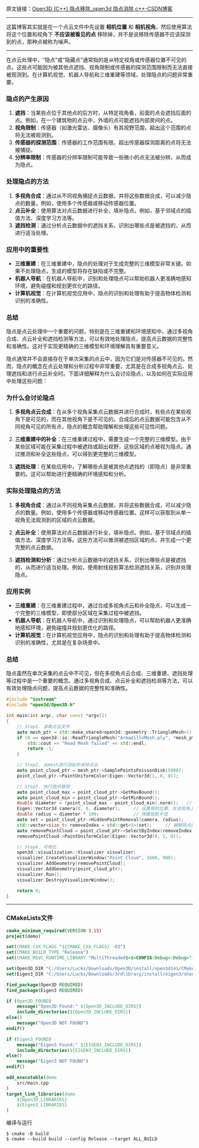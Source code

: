 原文链接：[Open3D (C++) 隐点移除_open3d 隐点消除 c++-CSDN博客](https://blog.csdn.net/qq_36686437/article/details/125796231)

----

这篇博客其实就是在一个点云文件中先设置 **相机位置** 和 **相机视角**，然后使用算法将这个位置和视角下 **不应该被看见的点** 移除掉，并不是说移除传感器不应该探测到的点，那种点被称为噪声。

----

在点云处理中，“隐点”或“隐藏点”通常指的是从特定视角或传感器位置不可见的点。这些点可能因为被其他点遮挡、视角限制或传感器的探测范围限制而无法直接被观测到。在计算机视觉、机器人导航和三维重建等领域，处理隐点的问题非常重要。

### 隐点的产生原因

1. **遮挡**：当某些点位于其他点的后方时，从特定视角看，前面的点会遮挡后面的点。例如，在一个建筑物的点云中，外墙的点可能遮挡内部房间的点。
2. **视角限制**：传感器（如激光雷达、摄像头）有其视野范围，超出这个范围的点将无法被观测到。
3. **传感器的探测范围**：传感器的工作范围有限，超出传感器探测距离的点将无法被捕捉。
4. **分辨率限制**：传感器的分辨率限制可能导致一些微小的点无法被分辨，从而成为隐点。

### 处理隐点的方法

1. **多视角合成**：通过从不同视角捕捉点云数据，并将这些数据合成，可以减少隐点的数量。例如，使用多个传感器或移动传感器位置。
2. **点云补全**：使用算法对点云数据进行补全，填补隐点。例如，基于邻域点的插值方法、深度学习方法等。
3. **遮挡检测**：通过分析点云数据中的遮挡关系，识别出哪些点是被遮挡的，从而进行适当处理。

### 应用中的重要性

- **三维重建**：在三维重建中，隐点的处理对于生成完整的三维模型非常关键。如果不处理隐点，生成的模型将存在缺陷或不完整。
- **机器人导航**：在机器人导航中，识别和处理隐点可以帮助机器人更准确地感知环境，避免碰撞和规划更优化的路径。
- **计算机视觉**：在计算机视觉应用中，隐点的识别和处理有助于提高物体检测和识别的准确性。

### 总结

隐点是点云处理中一个重要的问题，特别是在三维重建和环境感知中。通过多视角合成、点云补全和遮挡检测等方法，可以有效地处理隐点，提高点云数据的完整性和准确性。这对于实现更精确的三维模型和环境理解具有重要意义。

隐点通常并不会直接存在于单次采集的点云中，因为它们是对传感器不可见的。然而，隐点的概念在点云处理和分析过程中非常重要，尤其是在合成多视角点云、处理遮挡和进行点云补全时。下面详细解释为什么会讨论隐点，以及如何在实际应用中处理这些问题：

### 为什么会讨论隐点

1. **多视角点云合成**：在从多个视角采集点云数据并进行合成时，有些点在某些视角下是可见的，而在其他视角下是不可见的。合成后的点云数据可能包含从不同视角可见的所有点，隐点的概念帮助理解和处理这些可见性问题。
    
2. **三维重建中的补全**：在三维重建过程中，需要生成一个完整的三维模型。由于某些区域可能在采集过程中被遮挡或超出视野，这些区域的点被视为隐点。通过推测和补全这些隐点，可以得到更完整的三维模型。
    
3. **遮挡处理**：在某些应用中，了解哪些点是被其他点遮挡的（即隐点）是非常重要的。这可以帮助进行更精确的环境感知和分析。
    

### 实际处理隐点的方法

1. **多视角合成**：通过从不同视角采集点云数据，并将这些数据合成，可以减少隐点的数量。例如，使用多个传感器或移动传感器位置。这样可以获取到从单一视角无法观测到的区域的点云数据。
    
2. **点云补全**：使用算法对点云数据进行补全，填补隐点。例如，基于邻域点的插值方法、深度学习方法等。这些方法可以推测被遮挡区域的点，并生成一个更完整的点云数据。
    
3. **遮挡检测和分析**：通过分析点云数据中的遮挡关系，识别出哪些点是被遮挡的，从而进行适当处理。例如，使用射线投影算法检测遮挡关系，识别并处理隐点。
    

### 应用实例

- **三维重建**：在三维重建过程中，通过合成多视角点云和补全隐点，可以生成一个完整的三维模型，即使部分区域在采集过程中被遮挡。
- **机器人导航**：在机器人导航中，通过识别和处理隐点，可以帮助机器人更准确地感知环境，避免碰撞并规划更优化的路径。
- **计算机视觉**：在计算机视觉应用中，隐点的识别和处理有助于提高物体检测和识别的准确性，尤其是在复杂场景中。

### 总结

隐点虽然在单次采集的点云中不可见，但在多视角点云合成、三维重建、遮挡处理等过程中是一个重要的概念。通过多视角合成、点云补全和遮挡检测等方法，可以有效处理隐点问题，提高点云数据的完整性和准确性。

```cpp
#include "iostream"
#include "open3d/Open3D.h"

int main(int argc, char const *argv[])
{
    // Step1. 读取点云文件
    auto mesh_ptr = std::make_shared<open3d::geometry::TriangleMesh>();
    if (0 == open3d::io::ReadTriangleMesh("ArmadilloMesh.ply", *mesh_ptr)){
        std::cout << "Read Mesh failed" << std::endl;
        return -1;
    }

    // Step2. 从mesh进行泊松中采样点云
    auto point_cloud_ptr = mesh_ptr->SamplePointsPoissonDisk(5000);
    point_cloud_ptr->PaintUniformColor(Eigen::Vector3d(1, 0, 0));

    // Step3. 执行隐点移除
    auto point_cloud_max = point_cloud_ptr->GetMaxBound();
    auto point_cloud_min = point_cloud_ptr->GetMinBound();
    double diameter = (point_cloud_max - point_cloud_min).norm();   // 计算带点云边界最值之间的平方距离
    Eigen::Vector3d camera(0, 0, diameter);     // 设置相机位置，在该视角上无法被看到的点云都将被移除
    double radius = diameter * 100;             // 球面投影半径
    auto set = point_cloud_ptr->HiddenPointRemoval(camera, radius);
    std::vector<size_t> removeIndex = std::get<1>(set);     // 被移除点的索引
    auto removePointCloud = point_cloud_ptr->SelectByIndex(removeIndex);
    removePointCloud->PaintUniformColor(Eigen::Vector3d(0, 1, 0));

    // Step4. 可视化
    open3d::visualization::Visualizer visualizer;
    visualizer.CreateVisualizerWindow("Point Cloud", 1600, 900);
    visualizer.AddGeometry(removePointCloud);
    visualizer.AddGeometry(point_cloud_ptr);
    visualizer.Run();
    visualizer.DestroyVisualizerWindow();

    return 0;
}
```

----
### CMakeLists文件

```cmake
cmake_minimum_required(VERSION 3.15)
project(demo)

set(CMAKE_CXX_FLAGS "${CMAKE_CXX_FLAGS} -O3")
set(CMAKE_BUILD_TYPE "Release")
set(CMAKE_MSVC_RUNTIME_LIBRARY "MultiThreaded$<$<CONFIG:Debug>:Debug>")

set(Open3D_DIR "C:/Users/Lucks/Downloads/Open3D/install/open3d141/CMake")
set(Eigen3_DIR "C:/Users/Lucks/Downloads/3rdlibrary/install/eigen3/shared/eigen3/cmake")

find_package(Open3D REQUIRED)
find_package(Eigen3 REQUIRED)

if (Open3D_FOUND)
    message("Open3D Found:" ${Open3D_INCLUDE_DIRS})
    include_directories(${Open3D_INCLUDE_DIRS})
else()
    message("Open3D NOT FOUND")
endif()

if (Eigen3_FOUND)
    message("Eigen3 Found:" ${EIGEN3_INCLUDE_DIRS})
    include_directories(${EIGEN3_INCLUDE_DIRS})
else()
    message("Eigen3 NOT FOUND")
endif()

add_executable(demo
    src/main.cpp
)
target_link_libraries(demo
    ${Open3D_LIBRARIES}
    ${Eigen3_LIBRARIES}
)
```

编译与运行
```shell
$ cmake -B build
$ cmake --build build --config Release --target ALL_BUILD
```